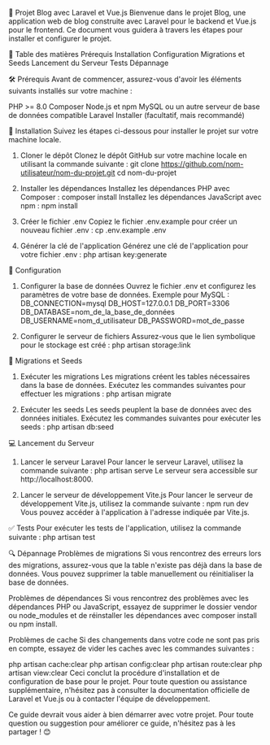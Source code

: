 🌟 Projet Blog avec Laravel et Vue.js
Bienvenue dans le projet Blog, une application web de blog construite avec Laravel pour le backend et Vue.js pour le frontend. 
Ce document vous guidera à travers les étapes pour installer et configurer le projet.

📑 Table des matières
Prérequis
Installation
Configuration
Migrations et Seeds
Lancement du Serveur
Tests
Dépannage


🛠️ Prérequis
Avant de commencer, assurez-vous d'avoir les éléments suivants installés sur votre machine :

PHP >= 8.0
Composer
Node.js et npm
MySQL ou un autre serveur de base de données compatible
Laravel Installer (facultatif, mais recommandé)


🚀 Installation
Suivez les étapes ci-dessous pour installer le projet sur votre machine locale.

1. Cloner le dépôt
Clonez le dépôt GitHub sur votre machine locale en utilisant la commande suivante :
git clone https://github.com/nom-utilisateur/nom-du-projet.git
cd nom-du-projet

2. Installer les dépendances
Installez les dépendances PHP avec Composer :
composer install
Installez les dépendances JavaScript avec npm :
npm install

3. Créer le fichier .env
Copiez le fichier .env.example pour créer un nouveau fichier .env :
cp .env.example .env

4. Générer la clé de l'application
Générez une clé de l'application pour votre fichier .env :
php artisan key:generate


🔧 Configuration
1. Configurer la base de données
Ouvrez le fichier .env et configurez les paramètres de votre base de données. Exemple pour MySQL :
DB_CONNECTION=mysql
DB_HOST=127.0.0.1
DB_PORT=3306
DB_DATABASE=nom_de_la_base_de_données
DB_USERNAME=nom_d_utilisateur
DB_PASSWORD=mot_de_passe

2. Configurer le serveur de fichiers
Assurez-vous que le lien symbolique pour le stockage est créé :
php artisan storage:link


🌱 Migrations et Seeds
1. Exécuter les migrations
Les migrations créent les tables nécessaires dans la base de données. Exécutez les commandes suivantes pour effectuer les migrations :
php artisan migrate

2. Exécuter les seeds
Les seeds peuplent la base de données avec des données initiales. Exécutez les commandes suivantes pour exécuter les seeds :
php artisan db:seed


💻 Lancement du Serveur
1. Lancer le serveur Laravel
Pour lancer le serveur Laravel, utilisez la commande suivante :
php artisan serve
Le serveur sera accessible sur http://localhost:8000.

2. Lancer le serveur de développement Vite.js
Pour lancer le serveur de développement Vite.js, utilisez la commande suivante :
npm run dev
Vous pouvez accéder à l'application à l'adresse indiquée par Vite.js.


✅ Tests
Pour exécuter les tests de l'application, utilisez la commande suivante :
php artisan test

🔍 Dépannage
Problèmes de migrations
Si vous rencontrez des erreurs lors des migrations, assurez-vous que la table n'existe pas déjà dans la base de données. Vous pouvez supprimer la table manuellement ou réinitialiser la base de données.

Problèmes de dépendances
Si vous rencontrez des problèmes avec les dépendances PHP ou JavaScript, essayez de supprimer le dossier vendor ou node_modules et de réinstaller les dépendances avec composer install ou npm install.

Problèmes de cache
Si des changements dans votre code ne sont pas pris en compte, essayez de vider les caches avec les commandes suivantes :

php artisan cache:clear
php artisan config:clear
php artisan route:clear
php artisan view:clear
Ceci conclut la procédure d'installation et de configuration de base pour le projet. Pour toute question ou assistance supplémentaire, n'hésitez pas à consulter la documentation officielle de Laravel et Vue.js ou à contacter l'équipe de développement.

Ce guide devrait vous aider à bien démarrer avec votre projet. Pour toute question ou suggestion pour améliorer ce guide, n'hésitez pas à les partager ! 😊
